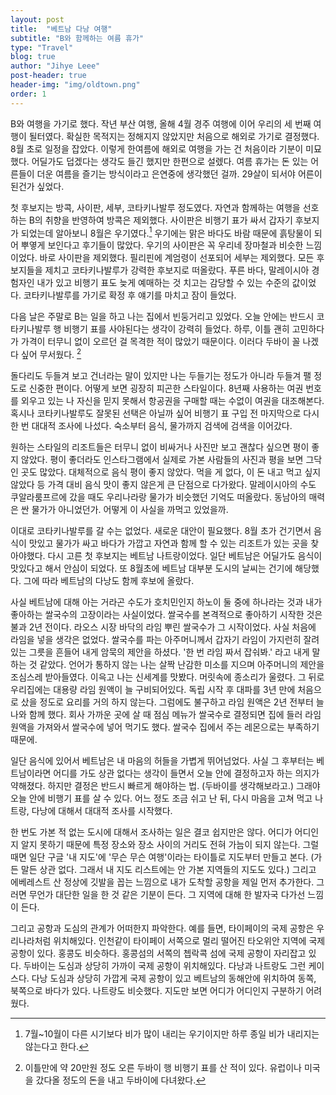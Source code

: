 ```yaml
---
layout: post
title:  "베트남 다낭 여행"
subtitle: "B와 함께하는 여름 휴가"
type: "Travel"
blog: true
author: "Jihye Leee"
post-header: true
header-img: "img/oldtown.png"
order: 1
---
```


B와 여행을 가기로 했다. 작년 부산 여행, 올해 4월 경주 여행에 이어 우리의 세 번째 여행이 될터였다. 확실한 목적지는 정해지지 않았지만 처음으로 해외로 가기로 결정했다. 8월 초로 일정을 잡았다. 이렇게 한여름에 해외로 여행을 가는 건 처음이라 기분이 미묘했다. 어딜가도 덥겠다는 생각도 들긴 했지만 한편으로 설렜다. 여름 휴가는 돈 있는 어른들이 더운 여름을 즐기는 방식이라고 은연중에 생각했던 걸까. 29살이 되서야 어른이 된건가 싶었다.

첫 후보지는 방콕, 사이판, 세부, 코타키나발루 정도였다. 자연과 함께하는 여행을 선호하는 B의 취향을 반영하여 방콕은 제외했다. 사이판은 비행기 표가 싸서 갑자기 후보지가 되었는데 알아보니 8월은 우기였다.[^1] 우기에는 맑은 바다도 바람 때문에 흙탕물이 되어 뿌옇게 보인다고 후기들이 많았다. 우기의 사이판은 꼭 우리네 장마철과 비슷한 느낌이었다. 바로 사이판을 제외했다. 필리핀에 계엄령이 선포되어 세부는 제외했다. 모든 후보지들을 제치고 코타키나발루가 강력한 후보지로 떠올랐다. 푸른 바다, 말레이시아 경험자인 내가 있고 비행기 표도 늦게 예매하는 것 치고는 감당할 수 있는 수준의 값이었다. 코타키나발루를 가기로 확정 후 얘기를 마치고 잠이 들었다.

[^1]: 7월~10월이 다른 시기보다 비가 많이 내리는 우기이지만 하루 종일 비가 내리지는 않는다고 한다. 

다음 날은 주말로 B는 일을 하고 나는 집에서 빈둥거리고 있었다. 오늘 안에는 반드시 코타키나발루 행 비행기 표를 사야된다는 생각이 강력히 들었다. 하루, 이틀 괜히 고민하다가 가격이 터무니 없이 오르던 걸 목격한 적이 많았기 때문이다. 이러다 두바이 꼴 나겠다 싶어 무서웠다. [^2]

[^2]: 이틀만에 약 20만원 정도 오른 두바이 행 비행기 표를 산 적이 있다. 유럽이나 미국을 갔다올 정도의 돈을 내고 두바이에 다녀왔다.

돌다리도 두들겨 보고 건너라는 말이 있지만 나는 두들기는 정도가 아니라 두들겨 팰 정도로 신중한 편이다. 어떻게 보면 굉장히 피곤한 스타일이다. 8년째 사용하는 여권 번호를 외우고 있는 나 자신을 믿지 못해서 항공권을 구매할 때는 수없이 여권을 대조해본다. 혹시나 코타키나발루도 잘못된 선택은 아닐까 싶어 비행기 표 구입 전 마지막으로 다시 한 번 대대적 조사에 나섰다. 숙소부터 음식, 물가까지 검색에 검색을 이어갔다.

원하는 스타일의 리조트들은 터무니 없이 비싸거나 사진만 보고 괜찮다 싶으면 평이 좋지 않았다. 평이 좋더라도 인스타그램에서 실제로 가본 사람들의 사진과 평을 보면 그닥인 곳도 많았다. 대체적으로 음식 평이 좋지 않았다. 먹을 게 없다, 이 돈 내고 먹고 싶지 않았다 등 가격 대비 음식 맛이 좋지 않은게 큰 단점으로 다가왔다. 말레이시아의 수도 쿠알라룸프르에 갔을 때도 우리나라랑 물가가 비슷했던 기억도 떠올랐다. 동남아의 매력은 싼 물가가 아니었던가. 어떻게 이 사실을 까먹고 있었을까.

이대로 코타키나발루를 갈 수는 없었다. 새로운 대안이 필요했다. 8월 초가 건기면서 음식이 맛있고 물가가 싸고 바다가 가깝고 자연과 함께 할 수 있는 리조트가 있는 곳을 찾아야했다. 다시 고른 첫 후보지는 베트남 나트랑이었다. 일단 베트남은 어딜가도 음식이 맛있다고 해서 안심이 되었다. 또 8월초에 베트남 대부분 도시의 날씨는 건기에 해당했다. 그에 따라 베트남의 다낭도 함께 후보에 올랐다.

사실 베트남에 대해 아는 거라곤 수도가 호치민인지 하노이 둘 중에 하나라는 것과 내가 좋아하는 쌀국수의 고장이라는 사실이었다. 쌀국수를 본격적으로 좋아하기 시작한 것은 불과 2년 전이다. 라오스 시장 바닥의 라임 뿌린 쌀국수가 그 시작이었다. 사실 처음에 라임을 넣을 생각은 없었다. 쌀국수를 파는 아주머니께서 갑자기 라임이 가지런히 잘려있는 그릇을 흔들어 내게 암묵의 제안을 하셨다. '한 번 라임 짜서 잡숴봐.' 라고 내게 말하는 것 같았다. 언어가 통하지 않는 나는 살짝 난감한 미소를 지으며 아주머니의 제안을 조심스레 받아들였다. 이윽고 나는 신세계를 맛봤다. 머릿속에 종소리가 울렸다. 그 뒤로 우리집에는 대용량 라임 원액이 늘 구비되어있다. 독립 시작 후 대파를 3년 만에 처음으로 샀을 정도로 요리를 거의 하지 않는다. 그럼에도 불구하고 라임 원액은 2년 전부터 늘 나와 함께 했다. 회사 가까운 곳에 살 때 점심 메뉴가 쌀국수로 결정되면 집에 들러 라임 원액을 가져와서 쌀국수에 넣어 먹기도 했다. 쌀국수 집에서 주는 레몬으로는 부족하기 때문에.

일단 음식에 있어서 베트남은 내 마음의 허들을 가볍게 뛰어넘었다. 사실 그 후부터는 베트남이라면 어디를 가도 상관 없다는 생각이 들면서 오늘 안에 결정하고자 하는 의지가 약해졌다. 하지만 결정은 반드시 빠르게 해야하는 법. (두바이를 생각해보라고.) 그래야 오늘 안에 비행기 표를 살 수 있다. 어느 정도 조금 쉬고 난 뒤, 다시 마음을 고쳐 먹고 나트랑, 다낭에 대해서 대대적 조사를 시작했다.

한 번도 가본 적 없는 도시에 대해서 조사하는 일은 결코 쉽지만은 않다. 어디가 어디인지 알지 못하기 때문에 특정 장소와 장소 사이의 거리도 전혀 가늠이 되지 않는다. 그럴 때면 일단 구글 '내 지도'에 '무슨 무슨 여행'이라는 타이틀로 지도부터 만들고 본다. (가든 말든 상관 없다. 그래서 내 지도 리스트에는 안 가본 지역들의 지도도 있다.) 그리고 에베레스트 산 정상에 깃발을 꼽는 느낌으로 내가 도착할 공항을 제일 먼저 추가한다. 그러면 무언가 대단한 일을 한 것 같은 기분이 든다. 그 지역에 대해 한 발자국 다가선 느낌이 든다.

그리고 공항과 도심의 관계가 어떠한지 파악한다. 예를 들면, 타이페이의 국제 공항은 우리나라처럼 위치해있다. 인천같이 타이페이 서쪽으로 멀리 떨어진 타오위안 지역에 국제 공항이 있다. 홍콩도 비슷하다. 홍콩섬의 서쪽의 쳅락콕 섬에 국제 공항이 자리잡고 있다. 두바이는 도심과 상당히 가까이 국제 공항이 위치해있다. 다낭과 나트랑도 그런 케이스다. 다낭 도심과 상당히 가깝게 국제 공항이 있고 베트남의 동해안에 위치하여 동쪽, 북쪽으로 바다가 있다. 나트랑도 비슷했다. 지도만 보면 어디가 어디인지 구분하기 어려웠다.